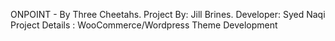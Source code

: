 ONPOINT - By Three Cheetahs.
Project By: Jill Brines.
Developer: Syed Naqi
Project Details : WooCommerce/Wordpress Theme Development
